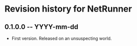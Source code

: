 # Revision history for NetRunner

## 0.1.0.0 -- YYYY-mm-dd

* First version. Released on an unsuspecting world.
